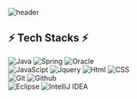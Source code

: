 ![header](https://capsule-render.vercel.app/api?type=waving&color=auto&height=300&section=header&text=capsule%20render&fontSize=90)

## ⚡  Tech Stacks  ⚡


<img alt="Java" src="https://img.shields.io/badge/Java-blue.svg?&style=for-the-badge&logo=Java&logoColor=white"/>
<img alt="Spring" src="https://img.shields.io/badge/Spring-6DB33F.svg?&style=for-the-badge&logo=Spring&logoColor=white"/> 
<img alt="Oracle" src="https://img.shields.io/badge/Oracle-F80000.svg?&style=for-the-badge&logo=Oracle&logoColor=white"/> <br>
<img alt="JavaScipt" src="https://img.shields.io/badge/JavaScript-F7DF1E.svg?&style=for-the-badge&logo=JavaScript&logoColor=black"/>
<img alt="Jquery" src="https://img.shields.io/badge/Jquery-0769AD.svg?&style=for-the-badge&logo=Jquery&logoColor=white"/> 
<img alt="Html" src="https://img.shields.io/badge/HTML-E34F26.svg?&style=for-the-badge&logo=HTML5&logoColor=white"/> 
<img alt="CSS" src="https://img.shields.io/badge/CSS-1572B6.svg?&style=for-the-badge&logo=CSS3&logoColor=white"/> <br>
<img alt="Git" src="https://img.shields.io/badge/Git-F05032.svg?&style=for-the-badge&logo=Git&logoColor=white"/>
<img alt="Github" src="https://img.shields.io/badge/Github-181717.svg?&style=for-the-badge&logo=Github&logoColor=white"/> <br>
<img alt="Eclipse" src="https://img.shields.io/badge/EclipseIDE-2C2255.svg?&style=for-the-badge&logo=Eclipse&logoColor=white"/>
<img alt="IntelliJ IDEA" src="https://img.shields.io/badge/IntelliJ-000000.svg?&style=for-the-badge&logo=IntelliJ&logoColor=white"/>

